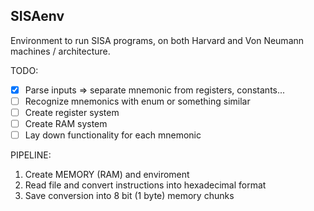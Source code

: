 SISAenv
---

Environment to run SISA programs, on both Harvard and Von Neumann machines / architecture. 

TODO: 
- [x] Parse inputs => separate mnemonic from registers, constants...
- [ ] Recognize mnemonics with enum or something similar
- [ ] Create register system
- [ ] Create RAM system
- [ ] Lay down functionality for each mnemonic

PIPELINE:
1. Create MEMORY (RAM) and enviroment 
2. Read file and convert instructions into hexadecimal format
3. Save conversion into 8 bit (1 byte) memory chunks
